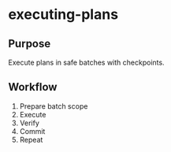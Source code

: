 # executing-plans

## Purpose
Execute plans in safe batches with checkpoints.

## Workflow
1. Prepare batch scope
2. Execute
3. Verify
4. Commit
5. Repeat
